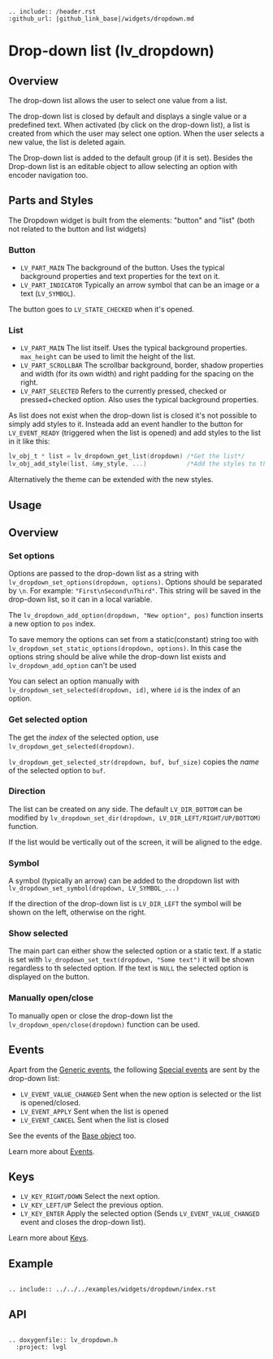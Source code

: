 ```eval_rst
.. include:: /header.rst 
:github_url: |github_link_base|/widgets/dropdown.md
```
# Drop-down list (lv_dropdown)


## Overview

The drop-down list allows the user to select one value from a list. 

The drop-down list is closed by default and displays a single value or a predefined text. 
When activated (by click on the drop-down list), a list is created from which the user may select one option. 
When the user selects a new value, the list is deleted again.

The Drop-down list is added to the default group (if it is set). Besides the Drop-down list is an editable object to allow selecting an option with encoder navigation too.

## Parts and Styles
The Dropdown widget is built from the elements: "button" and "list" (both not related to the button and list widgets)

### Button
- `LV_PART_MAIN` The background of the button. Uses the typical background properties and text properties for the text on it.
- `LV_PART_INDICATOR` Typically an arrow symbol that can be an image or a text (`LV_SYMBOL`).

The button goes to `LV_STATE_CHECKED` when it's opened.

### List
- `LV_PART_MAIN` The list itself. Uses the typical background properties. `max_height` can be used to limit the height of the list. 
- `LV_PART_SCROLLBAR` The scrollbar background, border, shadow properties and width (for its own width) and right padding for the spacing on the right.
- `LV_PART_SELECTED` Refers to the currently pressed, checked or pressed+checked option. Also uses the typical background properties. 

As list does not exist when the drop-down list is closed it's not possible to simply add styles to it.
Insteada add an event handler to the button for `LV_EVENT_READY` (triggered when the list is opened) and add styles to the list in it like this:
```c
lv_obj_t * list = lv_dropdown_get_list(dropdown) /*Get the list*/
lv_obj_add_style(list, &my_style, ...)           /*Add the styles to the list*/}`
```

Alternatively the theme can be extended with the new styles. 
 
## Usage

## Overview

### Set options
Options are passed to the drop-down list as a string with `lv_dropdown_set_options(dropdown, options)`. Options should be separated by `\n`. For example: `"First\nSecond\nThird"`. This string will be saved in the drop-down list, so it can in a local variable.

The `lv_dropdown_add_option(dropdown, "New option", pos)` function inserts a new option to `pos` index.

To save memory the options can set from a static(constant) string too with `lv_dropdown_set_static_options(dropdown, options)`. 
In this case the options string should be alive while the drop-down list exists and `lv_dropdown_add_option` can't be used

You can select an option manually with `lv_dropdown_set_selected(dropdown, id)`, where `id` is the index of an option.

### Get selected option
The get the *index* of the selected option, use `lv_dropdown_get_selected(dropdown)`.

`lv_dropdown_get_selected_str(dropdown, buf, buf_size)` copies the *name* of the selected option to `buf`.

### Direction
The list can be created on any side. The default `LV_DIR_BOTTOM` can be modified by `lv_dropdown_set_dir(dropdown, LV_DIR_LEFT/RIGHT/UP/BOTTOM)` function.

If the list would be vertically out of the screen, it will be aligned to the edge.

### Symbol
A symbol (typically an arrow) can be added to the dropdown list with `lv_dropdown_set_symbol(dropdown, LV_SYMBOL_...)`

If the direction of the drop-down list is  `LV_DIR_LEFT` the symbol will be shown on the left, otherwise on the right.

### Show selected
The main part can either show the selected option or a static text. If a static is set with `lv_dropdown_set_text(dropdown, "Some text")` it will be shown regardless to th selected option.
If the text is `NULL` the selected option is displayed on the button.

### Manually open/close
To manually open or close the drop-down list the `lv_dropdown_open/close(dropdown)` function can be used.

## Events
Apart from the [Generic events](../overview/event.html#generic-events), the following [Special events](../overview/event.html#special-events) are sent by the drop-down list:
- `LV_EVENT_VALUE_CHANGED` Sent when the new option is selected or the list is opened/closed.
- `LV_EVENT_APPLY` Sent when the list is opened
- `LV_EVENT_CANCEL`  Sent when the list is closed

See the events of the [Base object](/widgets/obj) too.

Learn more about [Events](/overview/event).

## Keys
- `LV_KEY_RIGHT/DOWN` Select the next option.
- `LV_KEY_LEFT/UP` Select the previous option.
- `LY_KEY_ENTER` Apply the selected option (Sends `LV_EVENT_VALUE_CHANGED` event and closes the drop-down list).

Learn more about [Keys](/overview/indev).

## Example

```eval_rst

.. include:: ../../../examples/widgets/dropdown/index.rst

```

## API

```eval_rst

.. doxygenfile:: lv_dropdown.h
  :project: lvgl

```
